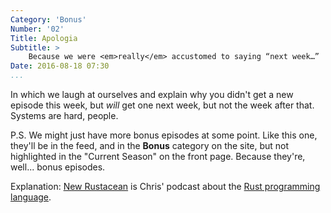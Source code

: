 ```yaml
---
Category: 'Bonus'
Number: '02'
Title: Apologia
Subtitle: >
    Because we were <em>really</em> accustomed to saying “next week…”
Date: 2016-08-18 07:30
...
```


In which we laugh at ourselves and explain why you didn't get a new episode this week, but *will* get one next week, but not the week after that. Systems are hard, people.

P.S. We might just have more bonus episodes at some point. Like this one, they'll be in the feed, and in the **Bonus** category on the site, but not highlighted in the "Current Season" on the front page. Because they're, well... bonus episodes.

Explanation: [New Rustacean][nr] is Chris' podcast about the [Rust programming language][Rust].

[nr]: http://www.newrustacean.com/
[Rust]: https://www.rust-lang.org/en-US/
